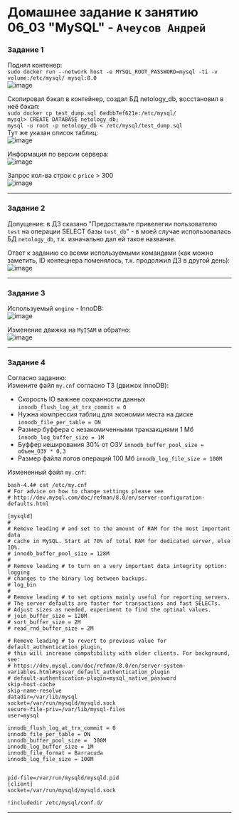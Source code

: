 # Домашнее задание к занятию  06_03 "MySQL" - `Ачеусов Андрей`

### Задание 1

Поднял контенер:  
`sudo docker run --network host -e MYSQL_ROOT_PASSWORD=mysql -ti -v volume:/etc/mysql/ mysql:8.0`  
![image](https://github.com/AndrewAche/HW_ALL/assets/121398221/f6abee34-2605-4dac-8509-9458c1d4b832)  

Скопировал бэкап в контейнер, создал БД netology_db, восстановил в неё бэкап:  
`sudo docker cp test_dump.sql 6edbb7ef621e:/etc/mysql/`  
`mysql> CREATE DATABASE netology_db;`  
`mysql -u root -p netology_db < /etc/mysql/test_dump.sql`  
Тут же указан список таблиц:  
![image](https://github.com/AndrewAche/HW_ALL/assets/121398221/5b46619f-bac1-4e22-aa82-a214420c70d3)  


Информация по версии сервера:  
![image](https://github.com/AndrewAche/HW_ALL/assets/121398221/20552d02-406d-4f9e-b78a-3911a11c9003)  


Запрос кол-ва строк с `price` > 300  
![image](https://github.com/AndrewAche/HW_ALL/assets/121398221/9d35ac68-21fc-4f2e-bad5-a74863ff7100)  



---



### Задание 2

Допущение: в ДЗ сказано "Предоставьте привелегии пользователю `test` на операции SELECT базы `test_db`" - в моей случае использовалась БД `netology_db`, т.к. изначально дал ей такое название.  

Ответ к заданию со всеми используемыми командами (как можно заметить, ID контецнера поменялось, т.к. продолжил ДЗ в другой день):  
![image](https://github.com/AndrewAche/HW_ALL/assets/121398221/f02d06d3-9db1-4306-982f-d63f1ebd052b)  


---



### Задание 3

Используемый `engine` - InnoDB:  
![image](https://github.com/AndrewAche/HW_ALL/assets/121398221/bab6836c-0fc5-4da9-a003-0ab0dc8ee565)  

Изменение движка на `MyISAM` и обратно:  
![image](https://github.com/AndrewAche/HW_ALL/assets/121398221/5d3de4b9-2dff-4869-bd87-1f11de21c4d1)  


---



### Задание 4


Согласно заданию:  
Измените файл `my.cnf` согласно ТЗ (движок InnoDB):  
- Скорость IO важнее сохранности данных `innodb_flush_log_at_trx_commit = 0`  
- Нужна компрессия таблиц для экономии места на диске `innodb_file_per_table = ON`  
- Размер буффера с незакомиченными транзакциями 1 Мб `innodb_log_buffer_size = 1M`  
- Буффер кеширования 30% от ОЗУ `innodb_buffer_pool_size = объем_ОЗУ * 0,3`  
- Размер файла логов операций 100 Мб `innodb_log_file_size = 100M`  


Измененный файл `my.cnf`:  
```
bash-4.4# cat /etc/my.cnf
# For advice on how to change settings please see
# http://dev.mysql.com/doc/refman/8.0/en/server-configuration-defaults.html

[mysqld]
#
# Remove leading # and set to the amount of RAM for the most important data
# cache in MySQL. Start at 70% of total RAM for dedicated server, else 10%.
# innodb_buffer_pool_size = 128M
#
# Remove leading # to turn on a very important data integrity option: logging
# changes to the binary log between backups.
# log_bin
#
# Remove leading # to set options mainly useful for reporting servers.
# The server defaults are faster for transactions and fast SELECTs.
# Adjust sizes as needed, experiment to find the optimal values.
# join_buffer_size = 128M
# sort_buffer_size = 2M
# read_rnd_buffer_size = 2M

# Remove leading # to revert to previous value for default_authentication_plugin,
# this will increase compatibility with older clients. For background, see:
# https://dev.mysql.com/doc/refman/8.0/en/server-system-variables.html#sysvar_default_authentication_plugin
# default-authentication-plugin=mysql_native_password
skip-host-cache
skip-name-resolve
datadir=/var/lib/mysql
socket=/var/run/mysqld/mysqld.sock
secure-file-priv=/var/lib/mysql-files
user=mysql

innodb_flush_log_at_trx_commit = 0
innodb_file_per_table = ON
innodb_buffer_pool_size =  300M
innodb_log_buffer_size = 1M
innodb_file_format = Barracuda
innodb_log_file_size = 100M


pid-file=/var/run/mysqld/mysqld.pid
[client]
socket=/var/run/mysqld/mysqld.sock

!includedir /etc/mysql/conf.d/
```

---

